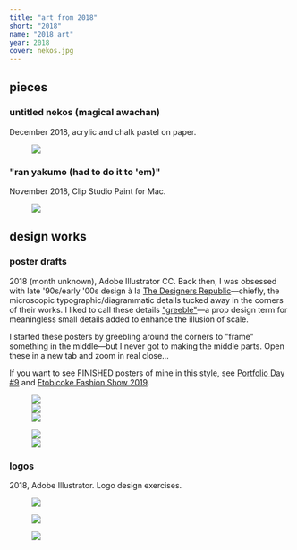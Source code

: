 ```yaml
---
title: "art from 2018"
short: "2018"
name: "2018 art"
year: 2018
cover: nekos.jpg
---
```


<h2 id="pieces" style="margin-bottom:0.5em">pieces</h2>

### untitled nekos (magical awachan)

December 2018, acrylic and chalk pastel on paper.

<figure>
  <img src="{{ site.baseurl }}/assets/art/2018/nekos.jpg">
</figure>

### "ran yakumo (had to do it to 'em)" 

November 2018, Clip Studio Paint for Mac.

<figure>
  <img src="{{ site.baseurl }}/assets/art/2018/ran.jpg">
</figure>

<h2 id="design-works" style="margin-bottom:0.5em">design works</h2>

### poster drafts

2018 (month unknown), Adobe Illustrator CC. Back then, I was obsessed with late '90s/early '00s design à la [The Designers Republic](https://www.flickr.com/photos/dingridsystem/albums/72157630939112282)—chiefly, the microscopic typographic/diagrammatic details tucked away in the corners of their works. I liked to call these details ["greeble"](https://en.wikipedia.org/wiki/Greeble)—a prop design term for meaningless small details added to enhance the illusion of scale.

I started these posters by greebling around the corners to "frame" something in the middle—but I never got to making the middle parts. Open these in a new tab and zoom in real close…

If you want to see FINISHED posters of mine in this style, see <a href="{{ site.baseurl }}/work/pd9">Portfolio Day #9</a> and <a href="{{ site.baseurl }}/work/efs2019">Etobicoke Fashion Show 2019</a>.

<figure>
  <div class="img2f">
    <div style="flex:0.625;">
      <img src="{{ site.baseurl }}/assets/art/2018/efs-proto.jpg">
    </div>
    <div style="flex:0.7070980616;">
      <img src="{{ site.baseurl }}/assets/art/2018/lc-a2.jpg">
    </div>
    <div style="flex:0.7070980616;">
      <img src="{{ site.baseurl }}/assets/art/2018/sb-a2.jpg">
    </div>
  </div>
</figure>

<figure>
  <div class="img2f">
    <div style="flex:0.7070563079;">
      <img src="{{ site.baseurl }}/assets/art/2018/lc2.jpg">
    </div>
    <div style="flex:0.7071155009;">
      <img src="{{ site.baseurl }}/assets/art/2018/a3-01.jpg">
    </div>
  </div>
</figure>

### logos

2018, Adobe Illustrator. Logo design exercises.

<figure>
  <img src="{{ site.baseurl }}/assets/art/2018/Sirius.svg">
</figure>

<figure>
  <img src="{{ site.baseurl }}/assets/art/2018/Orion.svg">
</figure>

<figure>
  <img src="{{ site.baseurl }}/assets/art/2018/Procyon.svg">
</figure>